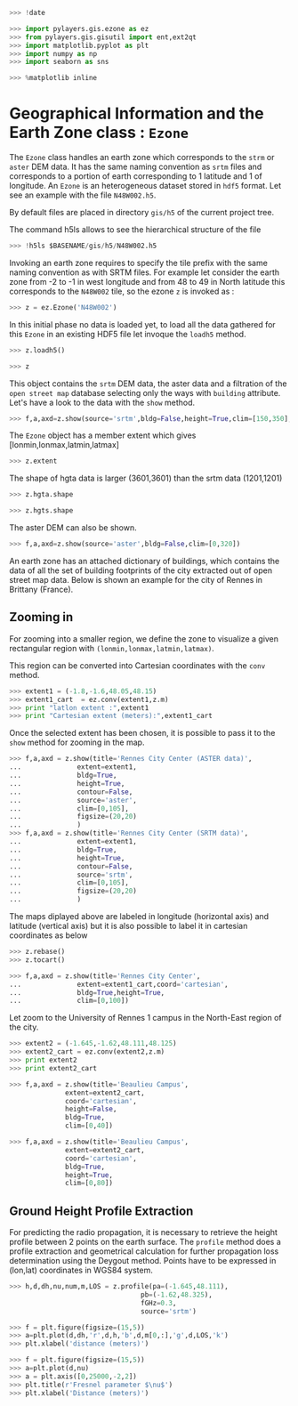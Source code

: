 ```python
>>> !date
```

```python
>>> import pylayers.gis.ezone as ez
>>> from pylayers.gis.gisutil import ent,ext2qt
>>> import matplotlib.pyplot as plt
>>> import numpy as np
>>> import seaborn as sns
```

```python
>>> %matplotlib inline
```

# Geographical Information and the Earth Zone class : `Ezone`

The `Ezone` class handles an earth zone which corresponds to the `strm` or `aster` DEM data. It has the same naming convention as `srtm` files
and corresponds to a portion of earth corresponding to 1 latitude and 1 of longitude.
An `Ezone` is an heterogeneous dataset stored in `hdf5` format.
Let see an example with the file `N48W002.h5`.

By default files are placed in directory `gis/h5` of the current project tree.

The command h5ls allows to see the hierarchical structure of the file

```python
>>> !h5ls $BASENAME/gis/h5/N48W002.h5
```

Invoking an earth zone requires to specify the tile prefix with the same
naming convention as with SRTM files. For example let consider the earth zone
from -2 to -1 in west longitude and from 48 to 49 in North latitude this
corresponds to the `N48W002` tile, so the ezone `z` is invoked as :

```python
>>> z = ez.Ezone('N48W002')
```

In this initial phase no data is loaded yet, to load all the data gathered for this `Ezone` in an existing HDF5 file let invoque the `loadh5` method.

```python
>>> z.loadh5()
```

```python
>>> z
```

This object contains the `srtm` DEM data, the aster data and a filtration of the `open street map` database selecting only the ways with `building` attribute. Let's have a look to the data with the `show` method.


```python
>>> f,a,axd=z.show(source='srtm',bldg=False,height=True,clim=[150,350],cmap=plt.cm.hot,alpha=1)

```

The `Ezone` object has a member extent which gives [lonmin,lonmax,latmin,latmax]

```python
>>> z.extent
```

The shape of hgta data is larger (3601,3601) than the srtm data (1201,1201)

```python
>>> z.hgta.shape
```

```python
>>> z.hgts.shape
```

The aster DEM can also be shown.

```python
>>> f,a,axd=z.show(source='aster',bldg=False,clim=[0,320])
```

An earth zone has an attached dictionary of buildings, which contains the data of all the set of building footprints of the city extracted out of open street map data. Below is shown an example for the city of Rennes in Brittany (France).

## Zooming in

For zooming into a smaller region, we define the zone to visualize a given rectangular region with
`(lonmin,lonmax,latmin,latmax)`.

This region can be converted into Cartesian coordinates with the `conv` method.

```python
>>> extent1 = (-1.8,-1.6,48.05,48.15)
>>> extent1_cart  = ez.conv(extent1,z.m)
>>> print "latlon extent :",extent1
>>> print "Cartesian extent (meters):",extent1_cart
```

Once the selected extent has been chosen, it is possible to pass it to the `show` method for zooming in the map.

```python
>>> f,a,axd = z.show(title='Rennes City Center (ASTER data)',
...              extent=extent1,
...              bldg=True,
...              height=True,
...              contour=False,
...              source='aster',
...              clim=[0,105],
...              figsize=(20,20)
...              )
>>> f,a,axd = z.show(title='Rennes City Center (SRTM data)',
...              extent=extent1,
...              bldg=True,
...              height=True,
...              contour=False,
...              source='srtm',
...              clim=[0,105],
...              figsize=(20,20)
...              )
```

The maps diplayed above are labeled in longitude (horizontal axis) and latitude (vertical axis) but it is also possible to label it in cartesian coordinates as below

```python
>>> z.rebase()
>>> z.tocart()
```

```python
>>> f,a,axd = z.show(title='Rennes City Center',
...              extent=extent1_cart,coord='cartesian',
...              bldg=True,height=True,
...              clim=[0,100])
```

Let zoom to the University of Rennes 1 campus in the North-East region of the city.

```python
>>> extent2 = (-1.645,-1.62,48.111,48.125)
>>> extent2_cart = ez.conv(extent2,z.m)
>>> print extent2
>>> print extent2_cart
```

```python
>>> f,a,axd = z.show(title='Beaulieu Campus',
              extent=extent2_cart,
              coord='cartesian',
              height=False,
              bldg=True,
              clim=[0,40])
```

```python
>>> f,a,axd = z.show(title='Beaulieu Campus',
              extent=extent2_cart,
              coord='cartesian',
              bldg=True,
              height=True,
              clim=[0,80])
```

## Ground Height Profile Extraction

For predicting the radio propagation, it is necessary to retrieve the height profile between 2 points on the earth surface. The `profile` method does a profile extraction and geometrical calculation for further propagation loss determination using the Deygout method. Points have to be expressed in (lon,lat) coordinates in WGS84 system.

```python
>>> h,d,dh,nu,num,m,LOS = z.profile(pa=(-1.645,48.111),
                                 pb=(-1.62,48.325),
                                 fGHz=0.3,
                                 source='srtm')
```

```python
>>> f = plt.figure(figsize=(15,5))
>>> a=plt.plot(d,dh,'r',d,h,'b',d,m[0,:],'g',d,LOS,'k')
>>> plt.xlabel('distance (meters)')
```

```python
>>> f = plt.figure(figsize=(15,5))
>>> a=plt.plot(d,nu)
>>> a = plt.axis([0,25000,-2,2])
>>> plt.title(r'Fresnel parameter $\nu$')
>>> plt.xlabel('Distance (meters)')
```
